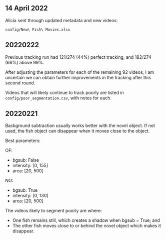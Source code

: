 ## 14 April 2022

Alicia sent through updated metadata and new videos:

`config/New\ Fish\ Movies.xlsx`

## 20220222

Previous tracking run had 121/274 (44%) perfect tracking, and 182/274 (66%) above 99%.

After adjusting the parameters for each of the remaining 92 videos, I am uncertain we can obtain further improvements in the tracking after this second round.

Videos that will likely continue to track poorly are listed in `config/poor_segmentation.csv`, with notes for each.

## 20220221

Background subtraction usually works better with the novel object. If not used, the fish object can disappear when it moves close to the object.

Best parameters:

OF:
* bgsub: False
* intensity: [0, 155]
* area: [20, 500]

NO:
* bgsub: True
* intensity: [0, 130]
* area: [20, 500]

The videos likely to segment poorly are where:
* One fish remains still, which creates a shadow when bgsub = True; and
* The other fish moves close to or behind the novel object which makes it disappear.